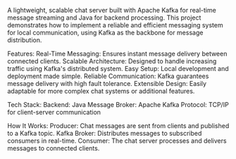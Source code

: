 A lightweight, scalable chat server built with Apache Kafka for real-time message streaming and Java for backend processing. 
This project demonstrates how to implement a reliable and efficient messaging system for local communication, using Kafka as the backbone for message distribution.

Features:
Real-Time Messaging: Ensures instant message delivery between connected clients.
Scalable Architecture: Designed to handle increasing traffic using Kafka's distributed system.
Easy Setup: Local development and deployment made simple.
Reliable Communication: Kafka guarantees message delivery with high fault tolerance.
Extensible Design: Easily adaptable for more complex chat systems or additional features.

Tech Stack:
Backend: Java
Message Broker: Apache Kafka
Protocol: TCP/IP for client-server communication

How It Works:
Producer: Chat messages are sent from clients and published to a Kafka topic.
Kafka Broker: Distributes messages to subscribed consumers in real-time.
Consumer: The chat server processes and delivers messages to connected clients.
